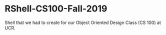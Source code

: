 # RShell-CS100-Fall-2019
 Shell that we had to create for our Object Oriented Design Class (CS 100) at UCR.
